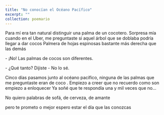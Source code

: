 ```yaml
---
title: "No conocían el Océano Pacífico"
excerpt: ""
collection: poemario
---
```


<p>
Para mí era tan natural distinguir una palma de un cocotero.  
Sorpresa mía cuando en el Uber, me preguntaste si aquel árbol que se doblaba podría llegar a dar cocos  
                              Palmera de hojas espinosas  
                              bastante más derecha que las demás  </p>

<p>
- ¡No!
Las palmas de cocos son diferentes.  </p>
<p>
- ¿Qué tanto? Dijiste
- No lo sé.  </p>
<p>
Cinco días pasamos junto al océano pacífico,  
ninguna de las palmas que me preguntaste eran de coco . 
Empiezo a creer que no recuerdo como son  
empiezo a enloquecer  
Ya soñé que te respondía una y mil veces que no... </p> 
<p>
No quiero palabras de sofá,  
de cerveza,  
de amante  </p>
<p>
pero te prometo  
o mejor  
espero estar 
el día que las conozcas </p>
